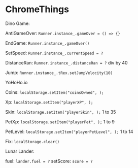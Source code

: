 # ChromeThings

Dino Game:

  AntiGameOver: ```Runner.instance_.gameOver = () => {}```
  
  EndGame: ```Runner.instance_.gameOver()```
  
  SetSpeed: ```Runner.instance_.currentSpeed = ?```
  
  DistanceRan: ```Runner.instance_.distanceRan = ?``` div by 40
  
  Jump: ```Runner.instance_.tRex.setJumpVelocity(10)```
  
YoHoHo.io

  Coins: ```localStorage.setItem("coinsOwned", );```
  
  Xp: ```localStorage.setItem("playerXP", );```
  
  Skin: ```localStorage.setItem("playerSkin", );```  1 to 35
  
  PetXp: ```localStorage.setItem("playerPet", );``` 1 to 9
  
  PetLevel: ```localStorage.setItem("playerPetLevel", );``` 1 to 14
  
  Fix: ```localStorage.clear()```

Lunar Lander:

  fuel: ```lander.fuel = ?```
  setScore: ```score = ?```
